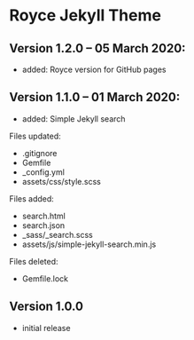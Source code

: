 # Royce Jekyll Theme

## Version 1.2.0 – 05 March 2020:

- added: Royce version for GitHub pages

## Version 1.1.0 – 01 March 2020:

- added: Simple Jekyll search

Files updated:

- .gitignore
- Gemfile
- _config.yml
- assets/css/style.scss

Files added:

- search.html
- search.json
- _sass/_search.scss
- assets/js/simple-jekyll-search.min.js

Files deleted:

- Gemfile.lock

## Version 1.0.0
- initial release
